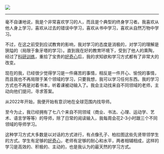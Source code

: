 ![](https://rolen.wiki/wp-content/uploads/2024/03/Untitled-design-1-5.jpg)

---

毫不自谦地说，我是个非常喜欢学习的人，而且是个典型的终身学习者。我喜欢从他人身上学习，喜欢从过去的错误中学习，喜欢从书中学习，喜欢从自然万物中学习。

不过，在这之前受到应试教育的影响，我对学习的态度是消极的，对学习的理解是狭隘的（局限于象牙塔的学习）。直到我在好的教育环境下，受到了他人的熏陶，经过了[科研训练](https://rolen.wiki/research/)，重拾了宝贵的[好奇心](https://rolen.wiki/curiosity/)后，我的求知欲和学习方式都有了非常大的改变。

现在的我，已经很少觉得学习是一件痛苦的事情，相反是一件开心、愉悦的事情，而且我也不再局限于某个领域的学习，只要我想，我可以学习任何东西。我的学习方式也不再是对着书本，听着课被动输入了。我会主动找来自不同领域的老师，主动向他们提问，寻求答案。

从2022年开始，我便开始有意识地在全球范围内找导师。

至今为止，我已经拥有了七八个来自不同领域（商业、书法、心理、运动学、艺术、语言学等等）的导师，除了日常的阅读输入，我每周会花2-3小时跟三个不同领域的导师学习。

这种学习方式大多数是以对话的方式进行，有点像孔子、柏拉图这些先贤带领学生的方式。学生有足够的[好奇心](https://rolen.wiki/curiosity/)，老师有足够的耐心和水平，两者相辅相成，这样的学习是高效的、积极的、主动的，也是我认为的最天然的学习方式。